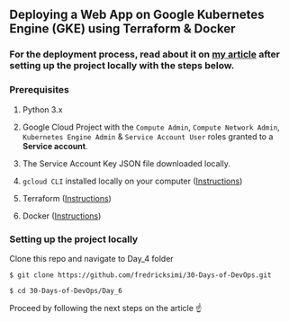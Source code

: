 ## Deploying a Web App on Google Kubernetes Engine (GKE) using Terraform & Docker

### For the deployment process, read about it on [my article](https://fredricksimi.hashnode.dev/day-6-deploying-a-web-app-on-google-kubernetes-engine-gke-using-terraform-docker) after setting up the project locally with the steps below.

### Prerequisites
1. Python 3.x

2. Google Cloud Project with the `Compute Admin`, `Compute Network Admin`, `Kubernetes Engine Admin` & `Service Account User` roles granted to a **Service account**.

3. The Service Account Key JSON file downloaded locally.

4. `gcloud CLI` installed locally on your computer ([Instructions](https://cloud.google.com/sdk/docs/install))

5. Terraform ([Instructions](https://developer.hashicorp.com/terraform/downloads))

6. Docker ([Instructions](https://www.docker.com/))


### Setting up the project locally
Clone this repo and navigate to Day_4 folder
```
$ git clone https://github.com/fredricksimi/30-Days-of-DevOps.git

$ cd 30-Days-of-DevOps/Day_6
```

Proceed by following the next steps on the article ☝️
